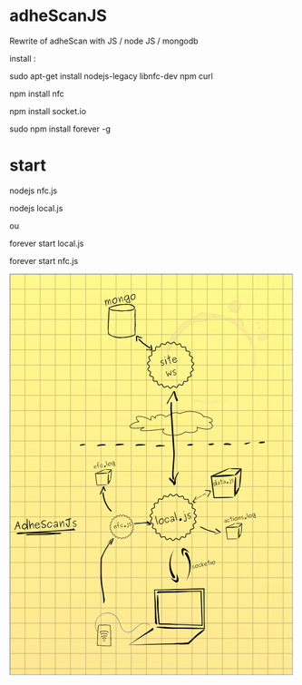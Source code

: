 adheScanJS
==========

Rewrite of adheScan with JS / node JS / mongodb

install :

sudo apt-get install nodejs-legacy libnfc-dev npm curl

npm install nfc

npm install socket.io

sudo npm install forever -g


start
=====

nodejs nfc.js

nodejs local.js

ou

forever start local.js

forever start nfc.js


![](https://raw.githubusercontent.com/PapaPingouin/adheScanJS/master/doc/adhescan.png)
